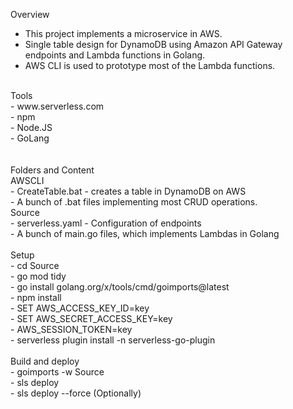  
 
Overview<br/>
  - This project implements a microservice in AWS.<br/>
  - Single table design for DynamoDB using Amazon API Gateway endpoints and Lambda functions in Golang.<br/>
  - AWS CLI is used to prototype most of the Lambda functions.<br/>
<br/>
Tools<br/>
  - www.serverless.com<br/>
  - npm<br/>
  - Node.JS<br/>
  - GoLang<br/>
<br/>
<br/>
Folders and Content<br/>
   AWSCLI<br/>
    - CreateTable.bat <table name>  - creates a table in DynamoDB on AWS<br/>
    - A bunch of .bat files implementing most CRUD operations.<br/>
   Source<br/>
    - serverless.yaml - Configuration of endpoints<br/>
    - A bunch of main.go files, which implements Lambdas in Golang<br/>
<br/>
Setup<br/>
  - cd Source<br/>
  - go mod tidy<br/>
  - go install golang.org/x/tools/cmd/goimports@latest<br/>
  - npm install<br/>
  - SET AWS_ACCESS_KEY_ID=key<br/>
  - SET AWS_SECRET_ACCESS_KEY=key<br/>
  - AWS_SESSION_TOKEN=key<br/>
  - serverless plugin install -n serverless-go-plugin<br/>
<br/>
Build and deploy<br/>
  - goimports -w Source<br/>
  - sls deploy<br/>
  - sls deploy --force  (Optionally)<br/>
<br/>
<br/>
